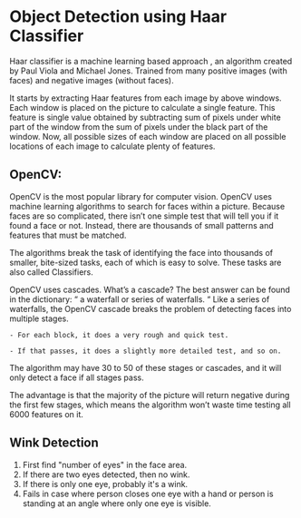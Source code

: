 # Object Detection using Haar Classifier

Haar classifier is a machine learning based approach , an algorithm created by Paul Viola and Michael Jones.
Trained from many positive images (with faces) and negative images (without faces).

It starts by extracting Haar features from each image by above windows. Each window is placed on the picture to calculate a single feature. This feature is single value obtained by subtracting sum of pixels under white part of the window from the sum of pixels under the black part of the window.
Now, all possible sizes of each window are placed on all possible locations of each image to calculate plenty of features.

OpenCV:
-------

OpenCV is the most popular library for computer vision.
OpenCV uses machine learning algorithms to search for faces within a picture. Because faces are so complicated, there isn’t one simple test that will tell you if it found a face or not. Instead, there are thousands of small patterns and features that must be matched.

The algorithms break the task of identifying the face into thousands of smaller, bite-sized tasks, each of which is easy to solve. These tasks are also called Classifiers.

OpenCV uses cascades. What’s a cascade? The best answer can be found in the dictionary: “ a waterfall or series of waterfalls. “ Like a series of waterfalls, the OpenCV cascade breaks the problem of detecting faces into multiple stages. 

	- For each block, it does a very rough and quick test.
	
	- If that passes, it does a slightly more detailed test, and so on.

The algorithm may have 30 to 50 of these stages or cascades, and it will only detect a face if all stages pass.

The advantage is that the majority of the picture will return negative during the first few stages, which means the algorithm won’t waste time testing all 6000 features on it. 

Wink Detection
--------------
1. First find "number of eyes" in the face area.
2. If there are two eyes detected, then no wink.
3. If there is only one eye, probably it's a wink.
4. Fails in case where person closes one eye with a hand or person is standing at an angle where only one eye is visible.
